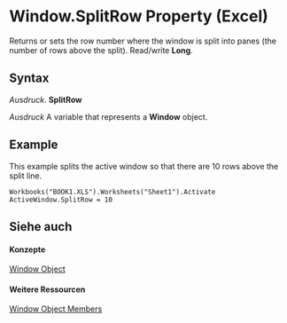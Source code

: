 
# Window.SplitRow Property (Excel)

Returns or sets the row number where the window is split into panes (the number of rows above the split). Read/write  **Long**.


## Syntax

 _Ausdruck_. **SplitRow**

 _Ausdruck_ A variable that represents a **Window** object.


## Example

This example splits the active window so that there are 10 rows above the split line.


```
Workbooks("BOOK1.XLS").Worksheets("Sheet1").Activate 
ActiveWindow.SplitRow = 10
```


## Siehe auch


#### Konzepte


[Window Object](8591b1ad-76f8-14e2-9120-406b65093f5a.md)
#### Weitere Ressourcen


[Window Object Members](http://msdn.microsoft.com/library/f11db427-24a4-041c-2fd5-03ce73ae6c16%28Office.15%29.aspx)